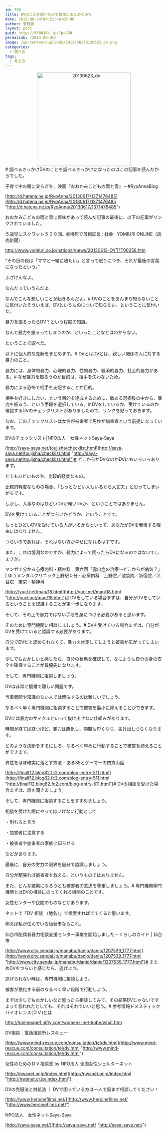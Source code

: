 ```yaml
---
id: 790
title: DVのことを調べたので簡単にまとめてみた
date: 2013-06-24T04:51:48+00:00
author: 管理者
layout: post
guid: http://5000164.jp/?p=790
permalink: /2013-06-dv/
image: /wp-content/uploads/2013/06/20130623_dv.png
categories:
  - 独り言
tags:
  - 考え方
---
```

</p> <div style="text-align: center;">
  <img src="http://5000164.jp/wp-content/uploads/2013/06/20130623_dv-300x300.png" alt="20130623_dv" width="300" height="300" class="aligncenter size-medium wp-image-800" srcset="http://5000164.jp/wp-content/uploads/2013/06/20130623_dv-300x300.png 300w, http://5000164.jp/wp-content/uploads/2013/06/20130623_dv-150x150.png 150w, http://5000164.jp/wp-content/uploads/2013/06/20130623_dv.png 500w" sizes="(max-width: 300px) 100vw, 300px" />
</div></a># 調べるきっかけDVのことを調べるきっかけになったのはこの記事を読んだからでした。
  

  
子育て中の親に安らぎを、映画『おおかみこどもの雨と雪』 &#8211; #RyoAnnaBlog
  
[http://d.hatena.ne.jp/RyoAnna/20130617/1371476485](http://d.hatena.ne.jp/RyoAnna/20130617/1371476485 "http://d.hatena.ne.jp/RyoAnna/20130617/1371476485")
  

  
おおかみこどもの雨と雪に興味があって読んだ記事の最後に、以下の記事がリンクされていました。
  

  
５歳児にスクワット５００回…虐待死で母親証言 : 社会 : YOMIURI ONLINE（読売新聞）
  
http://www.yomiuri.co.jp/national/news/20130613-OYT1T00358.htm
  

  
“その日の夜は「ママと一緒に寝たい」と言って眠りにつき、それが最後の言葉になったという。”
  
ふざけんなよ。
  
なんだっていうんだよ。
  
なんでこんな悲しいことが起きるんだよ。# DVのことをあんまり知らないことに気付いたそういえば、DVというものについて知らない、ということに気付いた。
  
暴力を振るったらDV？という程度の知識。
  
なんで暴力を振るってしまうのか、といったことなどはわからない。
  
ということで調べた。
  
以下に個人的な見解をまとめます。# DVとはDVとは、親しい関係の人に対する暴力のこと。
  
暴力には、身体的暴力、心理的暴力、性的暴力、経済的暴力、社会的暴力がある。# なぜ暴力を振るうのか目的は、相手を失わないため。
  
暴力による恐怖で相手を支配することが目的。
  
相手を好きにしたい、という目的を達成するために、数ある選択肢の中から、暴力を振るう、という手段を選択している。# DVをしているか、受けているのか確認するDVのチェックリストがありましたので、リンクを貼っておきます。
  
なお、このチェックリストは女性が被害者で男性が加害者という前提になっています。
  

  
DVのチェックリスト|NPO法人　女性ネットSaya-Saya
  
[http://saya-saya.net/toujisha/checklist.html](http://saya-saya.net/toujisha/checklist.html "http://saya-saya.net/toujisha/checklist.html")# どこからがDVなのかDVにもいろいろあります。
  
とてもひどいものや、比較的軽度なもの。
  
比較的軽度なものの場合、「もっとひどい人もいるから大丈夫」と思ってしまいがちです。
  
しかし、大事なのはひどいDVか軽いDVか、ということではありません。
  
DVを受けていることがつらいかどうか、ということです。
  
もっとひどいDVを受けている人がいるからといって、あなたがDVを我慢する理由にはなりません。
  
つらいのであれば、それはない方が幸せになれるはずです。
  
また、これは憶測なのですが、暴力によって困ったらDVになるのではないでしょうか。
  

  
マンガで分かる心療内科・精神科　第六回「露出症の治療～どこからが病気？」 | ゆうメンタルクリニック上野駅０分・心療内科　上野院／池袋院／新宿院／渋谷院　東京・精神科
  
[http://yucl.net/man/18.html](http://yucl.net/man/18.html "http://yucl.net/man/18.html")# DVをしている場合まずは、自分がDVをしているということを認識することが第一歩になります。
  
そして、その上で暴力ではない手段を身につける必要があると思います。
  
そのために専門機関に相談しましょう。# DVを受けている場合まずは、自分がDVを受けていると認識する必要があります。
  
自分でDVだと認められなくて、暴力を肯定してしまうと被害が広がってしまいます。
  
少しでもおかしいと感じたら、自分の状態を確認して、なによりも自分の身の安全を確保することが最優先になります。
  
そして、専門機関に相談しましょう。
  
DVは非常に複雑で難しい問題です。
  
当事者間や知識のない人では解決するのは難しいでしょう。
  
なるべく早く専門機関に相談することで被害を最小に抑えることができます。
  

  
DVには暴力のサイクルといって抜け出せない仕組みがあります。
  
時間が経てば経つほど、暴力は悪化し、期間も短くなり、抜け出しづらくなります。
  
どのような決断をするにしろ、なるべく早めに行動することで被害を抑えることができます。
  

  
異性をほぼ確実に落とす方法 &#8211; あるSEとゲーマーの四方山話
  
[http://finalf12.blog82.fc2.com/blog-entry-511.html](http://finalf12.blog82.fc2.com/blog-entry-511.html "http://finalf12.blog82.fc2.com/blog-entry-511.html")# DVの相談を受けた場合まずは、話を聞きましょう。
  
そして、専門機関に相談することをすすめましょう。
  
相談を受けた際にやってはいけない行動として
  
・別れろと言う
  
・加害者に注意する
  
・被害者や加害者の家族に知らせる
  
などがあります。
  
最後に、自分の労力の限界を自分で認識しましょう。
  
自分が頑張れば被害者を救える、というものではありません。
  
また、どんな結果になろうとも被害者の意思を尊重しましょう。# 専門機関専門機関とはDVの相談にのってくれる機関のことです。
  
女性センターや民間のものなどがあります。
  
ネットで「DV 相談 （地名）」で検索すればでてくると思います。
  
例えば私が住んでいる仙台市ならこれ。
  

  
仙台市配偶者暴力相談支援センター事業を開始しました &#8211; くらしのガイド | 仙台市
  
[http://www.city.sendai.jp/manabu/danjo/danjo/1207539_1777.html](http://www.city.sendai.jp/manabu/danjo/danjo/1207539_1777.html "http://www.city.sendai.jp/manabu/danjo/danjo/1207539_1777.html")# まとめDVをつらいと感じたら、逃げよう。
  
逃げられない時は、専門機関に相談しよう。
  
被害が悪化する前のなるべく早い段階で行動しよう。
  
まずは少しでもおかしいなと思ったら相談してみて、その結果DVじゃないですよって言われたとしても、それはそれでいいと思う。# 参考情報ドメスティックバイオレンス(ＤＶ)とは
  
http://homepage1.nifty.com/womens-net-kobe/what.htm
  

  
DV相談｜電話相談所レスキュー
  
[http://www.mind-rescue.com/consultation/tel/dv.html](http://www.mind-rescue.com/consultation/tel/dv.html "http://www.mind-rescue.com/consultation/tel/dv.html")
  

  
女性のためのＤＶ相談室 by NPO法人 全国女性シェルターネット
  
[http://nwsnet.or.jp/index.html](http://nwsnet.or.jp/index.html "http://nwsnet.or.jp/index.html")
  

  
DVの克服法と対処法 ｜ DVで困っている方は一人で悩まず相談してください！
  
[http://www.heroinefilms.net/](http://www.heroinefilms.net/ "http://www.heroinefilms.net/")
  

  
NPO法人　女性ネットSaya-Saya
  
[http://saya-saya.net/](http://saya-saya.net/ "http://saya-saya.net/")